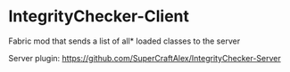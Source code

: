 # IntegrityChecker-Client
Fabric mod that sends a list of all* loaded classes to the server

Server plugin: https://github.com/SuperCraftAlex/IntegrityChecker-Server
